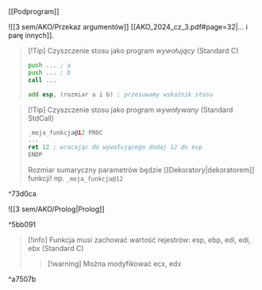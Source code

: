 [[Podprogram]]

![[3 sem/AKO/Przekaz argumentów]]
[[AKO_2024_cz_3.pdf#page=32|... i parę innych]].

>[!Tip] Czyszczenie stosu jako program *wywołujący* (Standard C)
> ```asm
> push ... ; a
> push ... ; b
> call ...
> 
> add esp, (rozmiar a i b) ; przesuwamy wskaźnik stosu 

>[!Tip] Czyszczenie stosu jako program *wywoływany* (Standard StdCall)
>```asm
>_moja_funkcja@12 PROC
>...
>ret 12 ; wracając do wywołującego dodaj 12 do esp
>ENDP
>```
>Rozmiar sumaryczny parametrów będzie [[Dekoratory|dekoratorem]] funkcji! np. `_moja_funkcja@12`

^73d0ca

![[3 sem/AKO/Prolog|Prolog]]

^5bb091

>[!info] Funkcja musi zachować wartość rejestrów:
>esp, ebp, edi, edi, ebx
>(Standard C)
>>[!warning] Można modyfikować ecx, edx

^a7507b